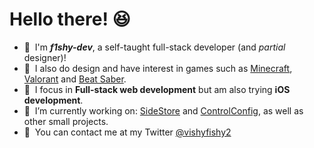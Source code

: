 <h1><b>Hello there! 😆</b></h1>

- 👋&nbsp; I'm ***f1shy-dev***, a self-taught full-stack developer (and *partial* designer)! 
- 🎨&nbsp; I also do design and have interest in games such as [Minecraft](https://minecraft.net), [Valorant](https://playvalorant.com/) and [Beat Saber](http://beatsaber.com/). 
- 💾&nbsp; I focus in **Full-stack web development** but am also trying **iOS development**.
- 🚀&nbsp; I’m currently working on: [SideStore](https://github.com/SideStore) and [ControlConfig](https://github.com/BomberFish/ControlConfig), as well as other small projects.
- 💬&nbsp; You can contact me at my Twitter [@vishyfishy2](https://twitter.com/vishyfishy2)
 
